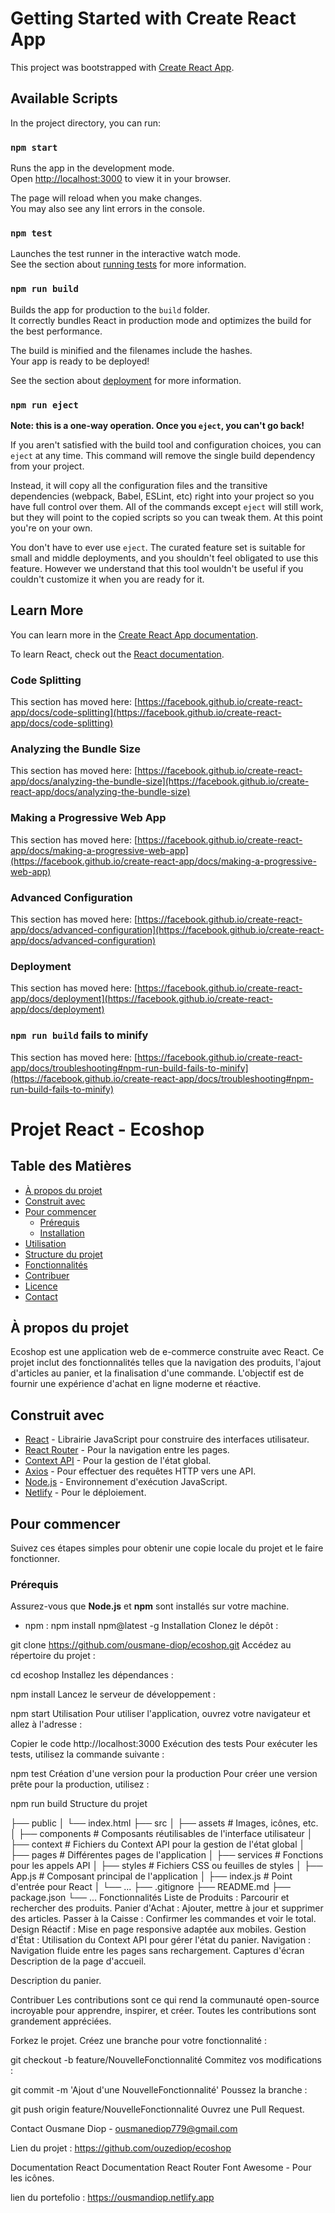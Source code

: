 # Getting Started with Create React App

This project was bootstrapped with [Create React App](https://github.com/facebook/create-react-app).

## Available Scripts

In the project directory, you can run:

### `npm start`

Runs the app in the development mode.\
Open [http://localhost:3000](http://localhost:3000) to view it in your browser.

The page will reload when you make changes.\
You may also see any lint errors in the console.

### `npm test`

Launches the test runner in the interactive watch mode.\
See the section about [running tests](https://facebook.github.io/create-react-app/docs/running-tests) for more information.

### `npm run build`

Builds the app for production to the `build` folder.\
It correctly bundles React in production mode and optimizes the build for the best performance.

The build is minified and the filenames include the hashes.\
Your app is ready to be deployed!

See the section about [deployment](https://facebook.github.io/create-react-app/docs/deployment) for more information.

### `npm run eject`

**Note: this is a one-way operation. Once you `eject`, you can't go back!**

If you aren't satisfied with the build tool and configuration choices, you can `eject` at any time. This command will remove the single build dependency from your project.

Instead, it will copy all the configuration files and the transitive dependencies (webpack, Babel, ESLint, etc) right into your project so you have full control over them. All of the commands except `eject` will still work, but they will point to the copied scripts so you can tweak them. At this point you're on your own.

You don't have to ever use `eject`. The curated feature set is suitable for small and middle deployments, and you shouldn't feel obligated to use this feature. However we understand that this tool wouldn't be useful if you couldn't customize it when you are ready for it.

## Learn More

You can learn more in the [Create React App documentation](https://facebook.github.io/create-react-app/docs/getting-started).

To learn React, check out the [React documentation](https://reactjs.org/).

### Code Splitting

This section has moved here: [https://facebook.github.io/create-react-app/docs/code-splitting](https://facebook.github.io/create-react-app/docs/code-splitting)

### Analyzing the Bundle Size

This section has moved here: [https://facebook.github.io/create-react-app/docs/analyzing-the-bundle-size](https://facebook.github.io/create-react-app/docs/analyzing-the-bundle-size)

### Making a Progressive Web App

This section has moved here: [https://facebook.github.io/create-react-app/docs/making-a-progressive-web-app](https://facebook.github.io/create-react-app/docs/making-a-progressive-web-app)

### Advanced Configuration

This section has moved here: [https://facebook.github.io/create-react-app/docs/advanced-configuration](https://facebook.github.io/create-react-app/docs/advanced-configuration)

### Deployment

This section has moved here: [https://facebook.github.io/create-react-app/docs/deployment](https://facebook.github.io/create-react-app/docs/deployment)

### `npm run build` fails to minify

This section has moved here: [https://facebook.github.io/create-react-app/docs/troubleshooting#npm-run-build-fails-to-minify](https://facebook.github.io/create-react-app/docs/troubleshooting#npm-run-build-fails-to-minify)














# Projet React - Ecoshop

## Table des Matières
- [À propos du projet](#à-propos-du-projet)
- [Construit avec](#construit-avec)
- [Pour commencer](#pour-commencer)
  - [Prérequis](#prérequis)
  - [Installation](#installation)
- [Utilisation](#utilisation)
- [Structure du projet](#structure-du-projet)
- [Fonctionnalités](#fonctionnalités)
- [Contribuer](#contribuer)
- [Licence](#licence)
- [Contact](#contact)


## À propos du projet

Ecoshop est une application web de e-commerce construite avec React. Ce projet inclut des fonctionnalités telles que la navigation des produits, l'ajout d'articles au panier, et la finalisation d'une commande. L'objectif est de fournir une expérience d'achat en ligne moderne et réactive.

## Construit avec

- [React](https://reactjs.org/) - Librairie JavaScript pour construire des interfaces utilisateur.
- [React Router](https://reactrouter.com/) - Pour la navigation entre les pages.
- [Context API](https://reactjs.org/docs/context.html) - Pour la gestion de l'état global.
- [Axios](https://axios-http.com/) - Pour effectuer des requêtes HTTP vers une API.
- [Node.js](https://nodejs.org/) - Environnement d'exécution JavaScript.
- [Netlify](https://www.netlify.com/) - Pour le déploiement.

## Pour commencer

Suivez ces étapes simples pour obtenir une copie locale du projet et le faire fonctionner.

### Prérequis

Assurez-vous que **Node.js** et **npm** sont installés sur votre machine.

- npm :
  npm install npm@latest -g
Installation
Clonez le dépôt :


git clone https://github.com/ousmane-diop/ecoshop.git
Accédez au répertoire du projet :


cd ecoshop
Installez les dépendances :


npm install
Lancez le serveur de développement :


npm start
Utilisation
Pour utiliser l'application, ouvrez votre navigateur et allez à l'adresse :

Copier le code
http://localhost:3000
Exécution des tests
Pour exécuter les tests, utilisez la commande suivante :


npm test
Création d'une version pour la production
Pour créer une version prête pour la production, utilisez :


npm run build
Structure du projet

├── public
│   └── index.html
├── src
│   ├── assets          # Images, icônes, etc.
│   ├── components      # Composants réutilisables de l'interface utilisateur
│   ├── context         # Fichiers du Context API pour la gestion de l'état global
│   ├── pages           # Différentes pages de l'application
│   ├── services        # Fonctions pour les appels API
│   ├── styles          # Fichiers CSS ou feuilles de styles
│   ├── App.js          # Composant principal de l'application
│   ├── index.js        # Point d'entrée pour React
│   └── ...
├── .gitignore
├── README.md
├── package.json
└── ...
Fonctionnalités
Liste de Produits : Parcourir et rechercher des produits.
Panier d'Achat : Ajouter, mettre à jour et supprimer des articles.
Passer à la Caisse : Confirmer les commandes et voir le total.
Design Réactif : Mise en page responsive adaptée aux mobiles.
Gestion d'État : Utilisation du Context API pour gérer l'état du panier.
Navigation : Navigation fluide entre les pages sans rechargement.
Captures d'écran
Description de la page d'accueil.

Description du panier.

Contribuer
Les contributions sont ce qui rend la communauté open-source incroyable pour apprendre, inspirer, et créer. Toutes les contributions sont grandement appréciées.

Forkez le projet.
Créez une branche pour votre fonctionnalité :

git checkout -b feature/NouvelleFonctionnalité
Commitez vos modifications :

git commit -m 'Ajout d'une NouvelleFonctionnalité'
Poussez la branche :

git push origin feature/NouvelleFonctionnalité
Ouvrez une Pull Request.


Contact
Ousmane Diop - ousmanediop779@gmail.com

Lien du projet : https://github.com/ouzediop/ecoshop


Documentation React
Documentation React Router
Font Awesome - Pour les icônes.

lien du portefolio : https://ousmandiop.netlify.app